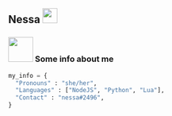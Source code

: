 <h2> Nessa <img src="https://i.imgur.com/cWKmdCO.gif" width="30"></h2> 

### <img src="https://i.imgur.com/fVtVZTW.png" width="50"> Some info about me

```python
my_info = {
  "Pronouns" : "she/her",
  "Languages" : ["NodeJS", "Python", "Lua"],
  "Contact" : "nessa#2496",
}
```
